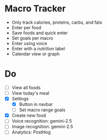 # Macro Tracker

- Only track calories, proteins, carbs, and fats
- Enter per food
- Save foods and quick enter
- Set goals per macro
- Enter using voice
- Enter with a nutrition label
- Calendar view or graph

# Do

- [ ] View all foods
- [ ] View today's meal
- [x] Settings
    - [x] Button in navbar
    - [ ] Set macro range goals
- [x] Create new food
- [ ] Voice recognition: gemini-2.5
- [ ] Image recognition: gemini-2.5
- [ ] Analytics: PostHog
